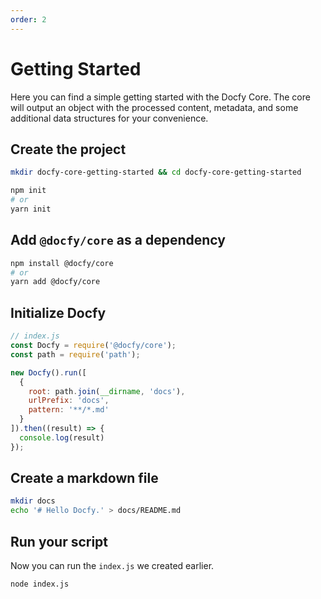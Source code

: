 ```yaml
---
order: 2
---
```


# Getting Started

Here you can find a simple getting started with the Docfy Core. The core will
output an object with the processed content, metadata, and some additional data
structures for your convenience.

## Create the project

```sh
mkdir docfy-core-getting-started && cd docfy-core-getting-started
```

```sh
npm init
# or
yarn init
```

## Add `@docfy/core` as a dependency

```sh
npm install @docfy/core
# or
yarn add @docfy/core
```

## Initialize Docfy

```js
// index.js
const Docfy = require('@docfy/core');
const path = require('path');

new Docfy().run([
  {
    root: path.join(__dirname, 'docs'),
    urlPrefix: 'docs',
    pattern: '**/*.md'
  }
]).then((result) => {
  console.log(result)
});
```

## Create a markdown file

```sh
mkdir docs
echo '# Hello Docfy.' > docs/README.md
```

## Run your script

Now you can run the `index.js` we created earlier.

```sh
node index.js
```
